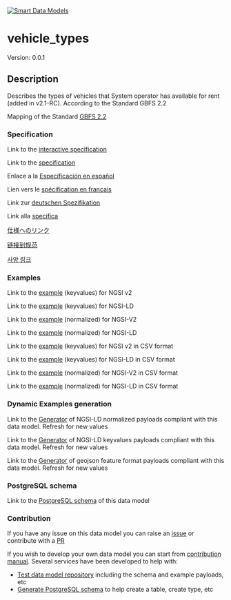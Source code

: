[![Smart Data Models](https://smartdatamodels.org/wp-content/uploads/2022/01/SmartDataModels_logo.png "Logo")](https://smartdatamodels.org)
# vehicle_types
Version: 0.0.1

## Description 

Describes the types of vehicles that System operator has available for rent (added in v2.1-RC). According to the Standard GBFS 2.2

Mapping of the Standard [GBFS 2.2](https://github.com/NABSA/gbfs/blob/v2.2/gbfs.md)
### Specification

Link to the [interactive specification](https://swagger.lab.fiware.org/?url=https://smart-data-models.github.io/dataModel.GBFS/vehicle_types/swagger.yaml)

Link to the [specification](https://github.com/smart-data-models/dataModel.GBFS/blob/master/vehicle_types/doc/spec.md)

Enlace a la [Especificación en español](https://github.com/smart-data-models/dataModel.GBFS/blob/master/vehicle_types/doc/spec_ES.md)

Lien vers le [spécification en français](https://github.com/smart-data-models/dataModel.GBFS/blob/master/vehicle_types/doc/spec_FR.md)

Link zur [deutschen Spezifikation](https://github.com/smart-data-models/dataModel.GBFS/blob/master/vehicle_types/doc/spec_DE.md)

Link alla [specifica](https://github.com/smart-data-models/dataModel.GBFS/blob/master/vehicle_types/doc/spec_IT.md)

[仕様へのリンク](https://github.com/smart-data-models/dataModel.GBFS/blob/master/vehicle_types/doc/spec_JA.md)

[链接到规范](https://github.com/smart-data-models/dataModel.GBFS/blob/master/vehicle_types/doc/spec_ZH.md)

[사양 링크](https://github.com/smart-data-models/dataModel.GBFS/blob/master/vehicle_types/doc/spec_KO.md)
### Examples

Link to the [example](https://smart-data-models.github.io/dataModel.GBFS/vehicle_types/examples/example.json) (keyvalues) for NGSI v2

Link to the [example](https://smart-data-models.github.io/dataModel.GBFS/vehicle_types/examples/example.jsonld) (keyvalues) for NGSI-LD

Link to the [example](https://smart-data-models.github.io/dataModel.GBFS/vehicle_types/examples/example-normalized.json) (normalized) for NGSI-V2

Link to the [example](https://smart-data-models.github.io/dataModel.GBFS/vehicle_types/examples/example-normalized.jsonld) (normalized) for NGSI-LD

Link to the [example](https://github.com/smart-data-models/dataModel.GBFS/blob/master/vehicle_types/examples/example.json.csv) (keyvalues) for NGSI v2 in CSV format

Link to the [example](https://github.com/smart-data-models/dataModel.GBFS/blob/master/vehicle_types/examples/example.jsonld.csv) (keyvalues) for NGSI-LD in CSV format

Link to the [example](https://github.com/smart-data-models/dataModel.GBFS/blob/master/vehicle_types/examples/example-normalized.json.csv) (normalized) for NGSI-V2 in CSV format

Link to the [example](https://github.com/smart-data-models/dataModel.GBFS/blob/master/vehicle_types/examples/example-normalized.jsonld.csv) (normalized) for NGSI-LD in CSV format
### Dynamic Examples generation

Link to the [Generator](https://smartdatamodels.org/extra/ngsi-ld_generator.php?schemaUrl=https://raw.githubusercontent.com/smart-data-models/dataModel.GBFS/master/vehicle_types/schema.json&email=info@smartdatamodels.org) of NGSI-LD normalized payloads compliant with this data model. Refresh for new values

Link to the [Generator](https://smartdatamodels.org/extra/ngsi-ld_generator_keyvalues.php?schemaUrl=https://raw.githubusercontent.com/smart-data-models/dataModel.GBFS/master/vehicle_types/schema.json&email=info@smartdatamodels.org) of NGSI-LD keyvalues payloads compliant with this data model. Refresh for new values

Link to the [Generator](https://smartdatamodels.org/extra/geojson_features_generator.php?schemaUrl=https://raw.githubusercontent.com/smart-data-models/dataModel.GBFS/master/vehicle_types/schema.json&email=info@smartdatamodels.org) of geojson feature format payloads compliant with this data model. Refresh for new values
### PostgreSQL schema

Link to the [PostgreSQL schema](https://github.com/smart-data-models/dataModel.GBFS/blob/master/vehicle_types/schema.sql) of this data model
### Contribution

 If you have any issue on this data model you can raise an [issue](https://github.com/smart-data-models/dataModel.GBFS/issues)  or contribute with a [PR](https://github.com/smart-data-models/dataModel.GBFS/pulls)

 If you wish to develop your own data model you can start from [contribution manual](https://bit.ly/contribution_manual). Several services have been developed to help with: 
 - [Test data model repository](https://smartdatamodels.org/index.php/data-models-contribution-api/) including the schema and example payloads, etc
 - [Generate PostgreSQL schema](https://smartdatamodels.org/index.php/sql-service/) to help create a table, create type, etc